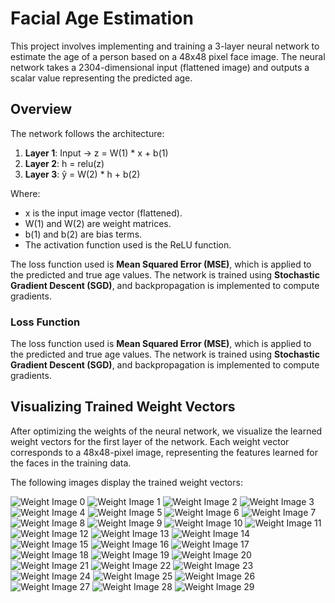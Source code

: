 # Facial Age Estimation

This project involves implementing and training a 3-layer neural network to estimate the age of a person based on a 48x48 pixel face image. The neural network takes a 2304-dimensional input (flattened image) and outputs a scalar value representing the predicted age.

## Overview

The network follows the architecture:

1. **Layer 1**: Input -> z = W(1) * x + b(1)
2. **Layer 2**: h = relu(z)
3. **Layer 3**: ŷ = W(2) * h + b(2)

Where:
- x is the input image vector (flattened).
- W(1) and W(2) are weight matrices.
- b(1) and b(2) are bias terms.
- The activation function used is the ReLU function.
  
The loss function used is **Mean Squared Error (MSE)**, which is applied to the predicted and true age values. The network is trained using **Stochastic Gradient Descent (SGD)**, and backpropagation is implemented to compute gradients.

### Loss Function
The loss function used is **Mean Squared Error (MSE)**, which is applied to the predicted and true age values. The network is trained using **Stochastic Gradient Descent (SGD)**, and backpropagation is implemented to compute gradients.

## Visualizing Trained Weight Vectors

After optimizing the weights of the neural network, we visualize the learned weight vectors for the first layer of the network. Each weight vector corresponds to a 48x48-pixel image, representing the features learned for the faces in the training data.

The following images display the trained weight vectors:

![Weight Image 0](weight_images/weight_image_0.png)
![Weight Image 1](weight_images/weight_image_1.png)
![Weight Image 2](weight_images/weight_image_2.png)
![Weight Image 3](weight_images/weight_image_3.png)
![Weight Image 4](weight_images/weight_image_4.png)
![Weight Image 5](weight_images/weight_image_5.png)
![Weight Image 6](weight_images/weight_image_6.png)
![Weight Image 7](weight_images/weight_image_7.png)
![Weight Image 8](weight_images/weight_image_8.png)
![Weight Image 9](weight_images/weight_image_9.png)
![Weight Image 10](weight_images/weight_image_10.png)
![Weight Image 11](weight_images/weight_image_11.png)
![Weight Image 12](weight_images/weight_image_12.png)
![Weight Image 13](weight_images/weight_image_13.png)
![Weight Image 14](weight_images/weight_image_14.png)
![Weight Image 15](weight_images/weight_image_15.png)
![Weight Image 16](weight_images/weight_image_16.png)
![Weight Image 17](weight_images/weight_image_17.png)
![Weight Image 18](weight_images/weight_image_18.png)
![Weight Image 19](weight_images/weight_image_19.png)
![Weight Image 20](weight_images/weight_image_20.png)
![Weight Image 21](weight_images/weight_image_21.png)
![Weight Image 22](weight_images/weight_image_22.png)
![Weight Image 23](weight_images/weight_image_23.png)
![Weight Image 24](weight_images/weight_image_24.png)
![Weight Image 25](weight_images/weight_image_25.png)
![Weight Image 26](weight_images/weight_image_26.png)
![Weight Image 27](weight_images/weight_image_27.png)
![Weight Image 28](weight_images/weight_image_28.png)
![Weight Image 29](weight_images/weight_image_29.png)

